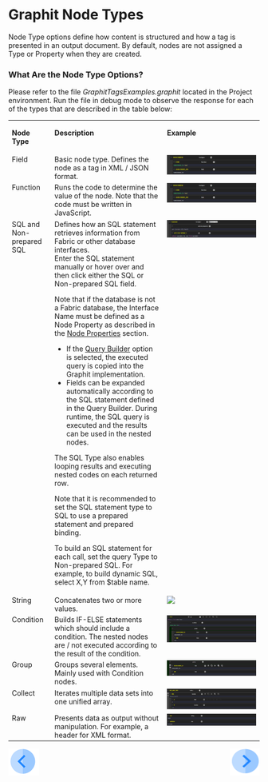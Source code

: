 # Graphit Node Types

Node Type options define how content is structured and how a tag is presented in an output document. By default, nodes are not assigned a Type or Property when they are created.
### What Are the Node Type Options?
Please refer to the file *GraphitTagsExamples.graphit* located in the Project environment.
Run the file in debug mode to observe the response for each of the types that are described in the table below:

<table>
<tbody>
<tr>
<td valign="top" width="50pxl">
<p><strong>Node Type</strong></p>
</td>
<td valign="top" width="400pxl">
<p><strong>Description</strong></p>
</td>
<td valign="top" width="600pxl">
<p><strong>Example</strong></p>
</td>
</tr>
<tr>
<td valign="top" width="100pxl">Field</td>
<td valign="top" width="500pxl">Basic node type. Defines the node as a tag in XML / JSON format.</td>
<td valign="top" width="500pxl"><img src="/articles/15_web_services_and_graphit/17_Graphit/images/02_graphit_examples_tags.PNG"></a></td>
</tr>
<tr>
<td valign="top" width="50pxl">Function</td>
<td valign="top" width="400pxl">Runs the code to determine the value of the node. Note that the code must be written in JavaScript.&nbsp;</td>
<td valign="top" width="600pxl"><img src="/articles/15_web_services_and_graphit/17_Graphit/images/02_graphit_examples_tags.PNG"></a></td>
</tr>
<tr>
<td valign="top" width="50pxl">SQL and Non-prepared SQL</td>
<td valign="top" width="400pxl">Defines how an SQL statement retrieves information from Fabric or other database interfaces.
    <br />Enter the SQL statement manually or hover over and then click either the SQL or Non-prepared SQL field. <No Type>  

Note that if the database is not a Fabric database, the Interface Name must be defined as a Node Property as described in the [Node Properties](/articles/15_web_services_and_graphit/17_Graphit/04_graphit_node_properties.md) section. 
  

-  If the <a href="/articles/11_query_builder/01_query_builder_overview.md">Query Builder</a> option is selected, the executed query is copied into the Graphit implementation.
-  Fields can be expanded automatically according to the SQL statement defined in the Query Builder. During runtime, the SQL query is executed and the results can be used in the nested nodes. 

The SQL Type also enables looping results and executing nested codes on each returned row.&nbsp;&nbsp;<br />

Note that it is recommended to set the SQL statement type to SQL to use a prepared statement and prepared binding.&nbsp;<br />

To build an SQL statement for each call, set the query Type to Non-prepared SQL. For example, to build dynamic SQL, select X,Y from $table name.</td>
<td valign="top" width="600pxl"><img src="/articles/15_web_services_and_graphit/17_Graphit/images/03_graphit_examples_tags.PNG"></a></td>
</tr>
<tr>
<td valign="top" width="50pxl">String</td>
<td valign="top" width="400pxl">Concatenates two or more values.&nbsp;</td>
<td valign="top" width="600pxl"><img src="/articles/15_web_services_and_graphit/17_Graphit/images/04_graphit_examples_tags.PNG"></a></td>
</tr>
<tr>
<td valign="top" width="50pxl">Condition</td>
<td valign="top" width="400pxl">Builds IF-ELSE statements which should include a condition. The nested nodes are / not executed according to the result of the condition.&nbsp;</td>
<td valign="top" width="600pxl"><img src="/articles/15_web_services_and_graphit/17_Graphit/images/05_graphit_examples_tags.PNG"></a></td>
</tr>
<tr>
<td valign="top" width="50pxl">Group&nbsp;</td>
<td valign="top" width="400pxl">Groups several elements. Mainly used with Condition nodes.</td>
<td valign="top" width="600pxl"><img src="/articles/15_web_services_and_graphit/17_Graphit/images/06_graphit_examples_tags.PNG"></a></td>
</tr>
<tr>
<td valign="top" width="50pxl">Collect</td>
<td valign="top" width="400pxl">Iterates multiple data sets into one unified array.&nbsp;</td>
<td valign="top" width="600pxl"><img src="/articles/15_web_services_and_graphit/17_Graphit/images/07_graphit_examples_tags.PNG"></a></td>
</tr>
<tr>
<td valign="top" width="50pxl">Raw</td>
<td valign="top" width="400pxl">Presents data as output without manipulation. For example, a header for XML format.&nbsp;</td>
<td valign="top" width="600pxl"><img src="/articles/15_web_services_and_graphit/17_Graphit/images/08_graphit_examples_tags.PNG"></a></td>

</tr>
</tbody>
</table>


[![Previous](/articles/images/Previous.png)](/articles/15_web_services_and_graphit/17_Graphit/02_create_and_edit_a_graphit_file.md)[<img align="right" width="60" height="54" src="/articles/images/Next.png">](/articles/15_web_services_and_graphit/17_Graphit/04_graphit_node_properties.md)

